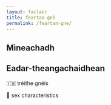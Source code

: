 ```yaml
---
layout: faclair
title: feartan-gnè
permalink: /feartan-gne/
---
```


## Mìneachadh

## Eadar-theangachaidhean

&#x1f1ee;&#x1f1ea; tréithe gnéis

&#x1f3f4;&#xe0067;&#xe0062;&#xe0065;&#xe006e;&#xe0067;&#xe007f; sex characteristics
